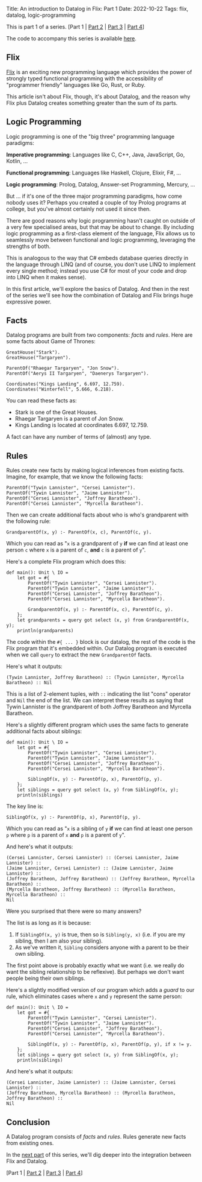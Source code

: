 Title: An introduction to Datalog in Flix: Part 1
Date: 2022-10-22
Tags: flix, datalog, logic-programming

This is part 1 of a series. \[Part 1 | [Part 2](datalog2.html) | [Part 3](datalog3.html) | [Part 4](datalog4.html)\]

The code to accompany this series is available [here](https://github.com/paulbutcher/datalog-flix).

## Flix

[Flix](https://flix.dev) is an exciting new programming language which provides the power of strongly typed functional programming with the accessibility of "programmer friendly" languages like Go, Rust, or Ruby.

This article isn't about Flix, though, it's about Datalog, and the reason why Flix plus Datalog creates something greater than the sum of its parts.

## Logic Programming

Logic programming is one of the "big three" programming language paradigms:

**Imperative programming**: Languages like C, C++, Java, JavaScript, Go, Kotlin, …

**Functional programming**: Languages like Haskell, Clojure, Elixir, F#, …

**Logic programming**: Prolog, Datalog, Answer-set Programming, Mercury, …

But ... if it's one of the three major programming paradigms, how come nobody uses it? Perhaps you created a couple of toy Prolog programs at college, but you've almost certainly not used it since then.

There are good reasons why logic programming hasn't caught on outside of a very few specialised areas, but that may be about to change. By including logic programming as a first-class element of the language, Flix allows us to seamlessly move between functional and logic programming, leveraging the strengths of both.

This is analogous to the way that C# embeds database queries directly in the language through LINQ (and of course, you don't use LINQ to implement every single method; instead you use C# for most of your code and drop into LINQ when it makes sense).

In this first article, we'll explore the basics of Datalog. And then in the rest of the series we'll see how the combination of Datalog and Flix brings huge expressive power.

## Facts

Datalog programs are built from two components: *facts* and *rules*. Here are some facts about Game of Thrones:

```flix
GreatHouse("Stark").
GreatHouse("Targaryen").

ParentOf("Rhaegar Targaryen", "Jon Snow").
ParentOf("Aerys II Targaryen", "Daenerys Targaryen").

Coordinates("Kings Landing", 6.697, 12.759).
Coordinates("Winterfell", 5.666, 6.218).
```
You can read these facts as:

* Stark is one of the Great Houses.
* Rhaegar Targaryen is a parent of Jon Snow.
* Kings Landing is located at coordinates 6.697, 12.759.

A fact can have any number of terms of (almost) any type.

## Rules

Rules create new facts by making logical inferences from existing facts. Imagine, for example, that we know the following facts:

```flix
ParentOf("Tywin Lannister", "Cersei Lannister").
ParentOf("Tywin Lannister", "Jaime Lannister").
ParentOf("Cersei Lannister", "Joffrey Baratheon").
ParentOf("Cersei Lannister", "Myrcella Baratheon").
```
Then we can create additional facts about who is who's grandparent with the following rule:

```flix
GrandparentOf(x, y) :- ParentOf(x, c), ParentOf(c, y).
```
Which you can read as "`x` is a grandparent of `y` **if** we can find at least one person `c` where `x` is a parent of `c`, **and** `c` is a parent of `y`".

Here's a complete Flix program which does this:

```flix
def main(): Unit \ IO =
    let got = #{
        ParentOf("Tywin Lannister", "Cersei Lannister").
        ParentOf("Tywin Lannister", "Jaime Lannister").
        ParentOf("Cersei Lannister", "Joffrey Baratheon").
        ParentOf("Cersei Lannister", "Myrcella Baratheon").

        GrandparentOf(x, y) :- ParentOf(x, c), ParentOf(c, y).
    };
    let grandparents = query got select (x, y) from GrandparentOf(x, y);
    println(grandparents)
```
The code within the `#{ ... }` block is our datalog, the rest of the code is the Flix program that it's embedded within. Our Datalog program is executed when we call `query` to extract the new `GrandparentOf` facts.

Here's what it outputs:

```flix
(Tywin Lannister, Joffrey Baratheon) :: (Tywin Lannister, Myrcella Baratheon) :: Nil
```

This is a list of 2-element tuples, with `::` indicating the list "cons" operator and `Nil` the end of the list. We can interpret these results as saying that Tywin Lannister is the grandparent of both Joffrey Baratheon and Myrcella Baratheon.

Here's a slightly different program which uses the same facts to generate additional facts about siblings:

```flix
def main(): Unit \ IO =
    let got = #{
        ParentOf("Tywin Lannister", "Cersei Lannister").
        ParentOf("Tywin Lannister", "Jaime Lannister").
        ParentOf("Cersei Lannister", "Joffrey Baratheon").
        ParentOf("Cersei Lannister", "Myrcella Baratheon").

        SiblingOf(x, y) :- ParentOf(p, x), ParentOf(p, y).
    };
    let siblings = query got select (x, y) from SiblingOf(x, y);
    println(siblings)
```
The key line is:

```flix
SiblingOf(x, y) :- ParentOf(p, x), ParentOf(p, y).
```
Which you can read as "`x` is a sibling of `y` **if** we can find at least one person `p` where `p` is a parent of `x` **and** `p` is a parent of `y`".


And here's what it outputs:

```flix
(Cersei Lannister, Cersei Lannister) :: (Cersei Lannister, Jaime Lannister) ::
(Jaime Lannister, Cersei Lannister) :: (Jaime Lannister, Jaime Lannister) ::
(Joffrey Baratheon, Joffrey Baratheon) :: (Joffrey Baratheon, Myrcella Baratheon) ::
(Myrcella Baratheon, Joffrey Baratheon) :: (Myrcella Baratheon, Myrcella Baratheon) ::
Nil
```

Were you surprised that there were so many answers?

The list is as long as it is because:

1. If `SiblingOf(x, y)` is true, then so is `Sibling(y, x)` (i.e. if you are my sibling, then I am also your sibling).
2. As we've written it, `Sibling` considers anyone with a parent to be their own sibling.

The first point above is probably exactly what we want (i.e. we really do want the sibling relationship to be reflexive). But perhaps we don't want people being their own siblings.

Here's a slightly modified version of our program which adds a *guard* to our rule, which eliminates cases where `x` and `y` represent the same person:

```flix
def main(): Unit \ IO =
    let got = #{
        ParentOf("Tywin Lannister", "Cersei Lannister").
        ParentOf("Tywin Lannister", "Jaime Lannister").
        ParentOf("Cersei Lannister", "Joffrey Baratheon").
        ParentOf("Cersei Lannister", "Myrcella Baratheon").

        SiblingOf(x, y) :- ParentOf(p, x), ParentOf(p, y), if x != y.
    };
    let siblings = query got select (x, y) from SiblingOf(x, y);
    println(siblings)
```
And here's what it outputs:

```flix
(Cersei Lannister, Jaime Lannister) :: (Jaime Lannister, Cersei Lannister) ::
(Joffrey Baratheon, Myrcella Baratheon) :: (Myrcella Baratheon, Joffrey Baratheon) ::
Nil
```

## Conclusion

A Datalog program consists of *facts* and *rules*. Rules generate new facts from existing ones.

In the [next part](datalog2.html) of this series, we'll dig deeper into the integration between Flix and Datalog.

\[Part 1 | [Part 2](datalog2.html) | [Part 3](datalog3.html) | [Part 4](datalog4.html)\]
